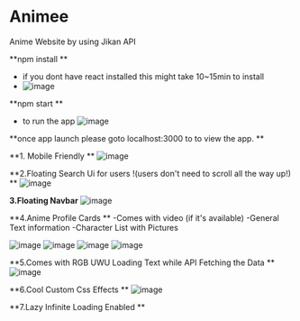 # Animee
Anime Website by using Jikan API 

**npm install **

 - if you dont have react installed this might take 10~15min to install 
 - ![image](https://user-images.githubusercontent.com/106133580/216778937-82ff2ea8-c101-4b29-ad34-99be55b51362.png)


**npm start **

- to run the app 
![image](https://user-images.githubusercontent.com/106133580/216779986-b026d8b1-8937-42a3-bbbd-491cb3c46ee3.png)


**once app launch please goto 
localhost:3000 to to view the app. **

**1. Mobile Friendly **
![image](https://user-images.githubusercontent.com/106133580/216780031-5f5798e3-0e03-4963-b652-41597283e8d0.png)

**2.Floating Search Ui for users !(users don't need to scroll all the way up!)
**
![image](https://user-images.githubusercontent.com/106133580/216780056-7ad34adb-12f1-489e-a74a-62b793678615.png)

**3.Floating Navbar**
![image](https://user-images.githubusercontent.com/106133580/216780069-e44a77cb-57cb-4efa-8c48-61aa17e394e7.png)


**4.Anime Profile Cards **
-Comes with video (if it's available) 
-General Text information
-Character List with Pictures 

![image](https://user-images.githubusercontent.com/106133580/216780143-c3be33ee-c42e-4336-8446-04025235b00d.png)
![image](https://user-images.githubusercontent.com/106133580/216780160-c86e1455-9ee6-4bb4-8c8e-58b29d2beaae.png)
![image](https://user-images.githubusercontent.com/106133580/216780184-75e71ea8-98db-4e0d-ba3c-31f189bc578c.png)
![image](https://user-images.githubusercontent.com/106133580/216780198-27d78279-f4ec-40e5-b5dc-8520da8545fa.png)

**5.Comes with RGB UWU Loading Text while API Fetching the Data **
![image](https://user-images.githubusercontent.com/106133580/216780258-8d820d41-6f03-4ba6-b4d3-630c9c516cc0.png)


**6.Cool Custom Css Effects **
![image](https://user-images.githubusercontent.com/106133580/216780285-f27ce8f1-9e1b-4add-b83c-dcabea89c176.png)

**7.Lazy Infinite Loading Enabled **















